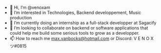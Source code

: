 - 👋 Hi, I’m @venoxam
- 👀 I’m interested in Technologies, Backend developpement, Music production
- 🌱 I’m currently doing an internship as a full-stack developper at Sagacify
- 💞️ I’m looking to collaborate on backend or software applications that could help me build some serious tools to grow as a developper.
- 📫 How to reach me max.vanbocks@hotmail.com or Discord: V E N O X ツ#0815

<!---
venoxam/venoxam is a ✨ special ✨ repository because its `README.md` (this file) appears on your GitHub profile.
You can click the Preview link to take a look at your changes.
--->
